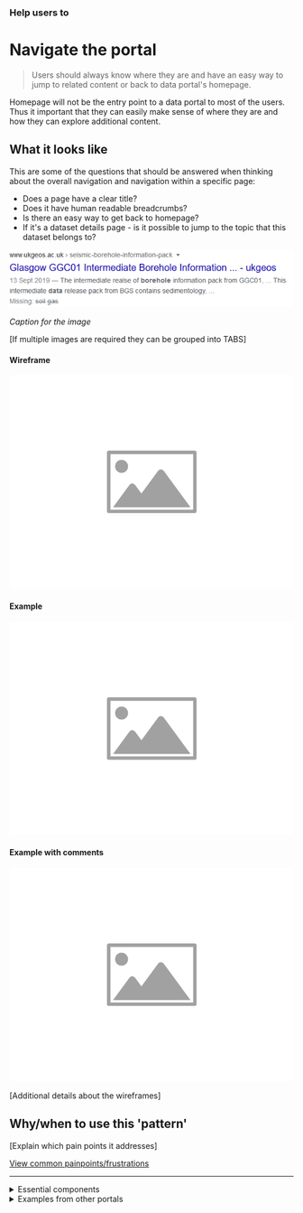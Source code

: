 ### Help users to
# Navigate the portal

> Users should always know where they are and have an easy way to jump to related content or back to data portal's homepage.

Homepage will not be the entry point to a data portal to most of the users. Thus it important that they can easily make sense of where they are and how they can explore additional content.

## What it looks like

This are some of the questions that should be answered when thinking about the overall navigation and navigation within a specific page:
* Does a page have a clear title?
* Does it have human readable breadcrumbs?
* Is there an easy way to get back to homepage?
* If it's a dataset details page - is it possible to jump to the topic that this dataset belongs to?

<div class="image-container">

![Google results](../../_media/stage-1/results-example-1.png)

*Caption for the image*

</div>

[If multiple images are required they can be grouped into TABS]

<!-- tabs:start -->

#### **Wireframe**

![Explore - Home](../../_media/placeholder-image.png)

#### **Example**

![Explore - Home](../../_media/placeholder-image.png)

#### **Example with comments**

![Explore - Home](../../_media/placeholder-image.png)

<!-- tabs:end -->

[Additional details about the wireframes]

## Why/when to use this 'pattern'

[Explain which pain points it addresses]

<p class="link1"><a href="#/main-content/introduction?id=_2-search-within-data-portal" >View common painpoints/frustrations</a></p>

---

<!-- Additional information can be presented in dropdown menus -->

<details>
<summary>Essential components</summary>
<br>
[Brief description and a list of the most relevant components/information for this task]

Below is a checklist of components/information that are relevant for this task.

These components can be arranged in many ways, but the ones with highest relevance should be the most visible/accessible.

?> 1 - high relevance, 2 - medium relevance, 3 - low relevance

<!-- Table of component start -->

| Component             | Description                                                                                                     |  Relevance |
|-----------------------|-----------------------------------------------------------------------------------------------------------------|:----------:|
| Title                 | Descriptive but not too long                                                                                    |     1      |
| Description / Summary | A brief summary of the dataset outlining what is included in the dataset and for what purpose it was created.   |     2      |
| Licence               | Brief description of the license the dataset is shared under A link to more details about the specific licence. |     3      |

</details>

<details>
<summary>Examples from other portals</summary>
<br>

<!-- Images start -->
<div class="image-container">

[A few examples from other portals can go here]

![Google results](../../_media/stage-1/results-example-1.png)

*Caption for the image*

</div>
<!-- Images end -->

</details>